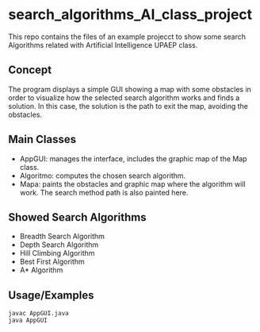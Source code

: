 # search_algorithms_AI_class_project
This repo contains the files of an example projecct to show some search Algorithms related with Artificial Intelligence UPAEP class.

## Concept
The program displays a simple GUI showing a map with some obstacles in order to visualize how the selected search algorithm works and finds a solution. In this case, the solution is the path to exit the map, avoiding the obstacles.

## Main Classes
- AppGUI: manages the interface, includes the graphic map of the Map class.
- Algoritmo: computes the chosen search algorithm.
- Mapa: paints the obstacles and graphic map where the algorithm will work. The search method path is also painted here. 

## Showed Search Algorithms
- Breadth Search Algorithm
- Depth Search Algorithm
- Hill Climbing Algorithm
- Best First Algorithm
- A* Algorithm

## Usage/Examples

```
javac AppGUI.java
java AppGUI

